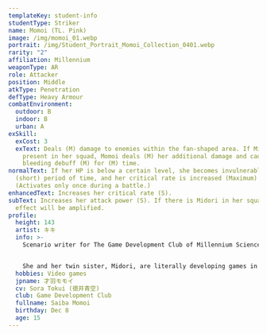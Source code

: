 ```yaml
---
templateKey: student-info
studentType: Striker
name: Momoi (TL. Pink)
image: /img/momoi_01.webp
portrait: /img/Student_Portrait_Momoi_Collection_0401.webp
rarity: "2"
affiliation: Millennium
weaponType: AR
role: Attacker
position: Middle
atkType: Penetration
defType: Heavy Armour
combatEnvironment:
  outdoor: B
  indoor: B
  urban: A
exSkill:
  exCost: 3
  exText: Deals (M) damage to enemies within the fan-shaped area. If Midori is
    present in her squad, Momoi deals (M) her additional damage and causes
    bleeding debuff (M) for (M) time.
normalText: If her HP is below a certain level, she becomes invulnerable for a
  (short) period of time, and her critical rate is increased (Maximum).
  (Activates only once during a battle.)
enhancedText: Increases her critical rate (S).
subText: Increases her attack power (S). If there is Midori in her squad, the
  effect will be amplified.
profile:
  height: 143
  artist: キキ
  info: >-
    Scenario writer for The Game Development Club of Millennium Science School.


    She and her twin sister, Midori, are literally developing games in the Game Development Department. She has a cheerful personality and was not a good match for her shy sister, but they hit it off with their passion for games and have become great friends.
  hobbies: Video games
  jpname: 才羽モモイ
  cv: Sora Tokui (徳井青空)
  club: Game Development Club
  fullname: Saiba Momoi
  birthday: Dec 8
  age: 15
---
```

